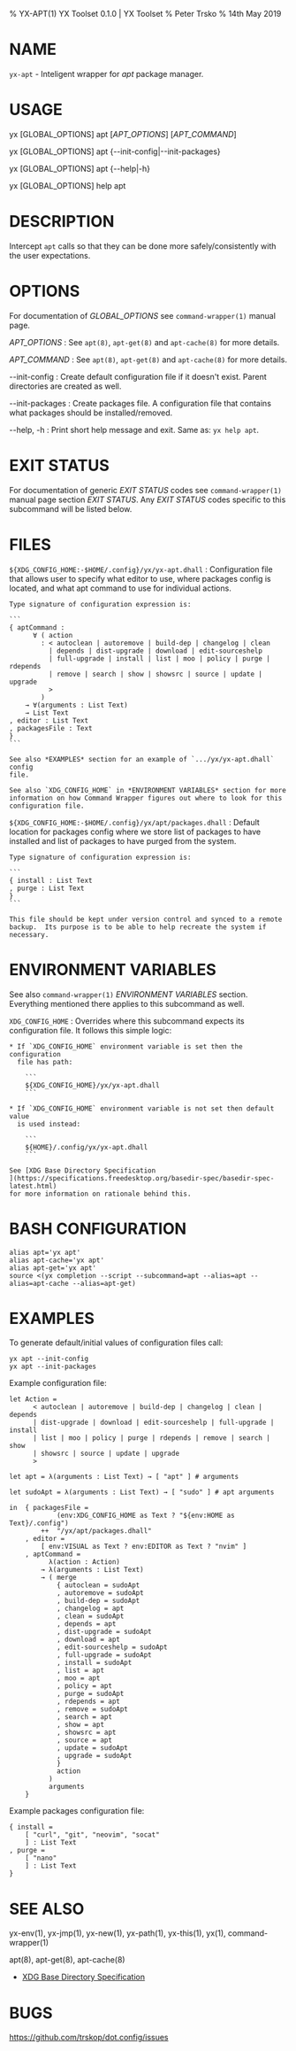 % YX-APT(1) YX Toolset 0.1.0 | YX Toolset
% Peter Trsko
% 14th May 2019


# NAME

`yx-apt` - Inteligent wrapper for *apt* package manager.


# USAGE

yx \[GLOBAL\_OPTIONS] apt \[*APT_OPTIONS*] \[*APT_COMMAND*]

yx \[GLOBAL\_OPTIONS] apt {\--init-config|--init-packages}

yx \[GLOBAL\_OPTIONS] apt {\--help|-h}

yx \[GLOBAL\_OPTIONS] help apt


# DESCRIPTION

Intercept `apt` calls so that they can be done more safely/consistently with
the user expectations.


# OPTIONS

For documentation of *GLOBAL_OPTIONS* see `command-wrapper(1)` manual page.

*APT_OPTIONS*
:   See `apt(8)`, `apt-get(8)` and `apt-cache(8)` for more details.

*APT_COMMAND*
:   See `apt(8)`, `apt-get(8)` and `apt-cache(8)` for more details.

\--init-config
:   Create default configuration file if it doesn't exist.  Parent directories
    are created as well.

\--init-packages
:   Create packages file.  A configuration file that contains what packages
    should be installed/removed.

\--help, -h
:   Print short help message and exit.  Same as: `yx help apt`.


# EXIT STATUS

For documentation of generic *EXIT STATUS* codes see `command-wrapper(1)`
manual page section *EXIT STATUS*.  Any *EXIT STATUS* codes specific to this
subcommand will be listed below.


# FILES

`${XDG_CONFIG_HOME:-$HOME/.config}/yx/yx-apt.dhall`
:   Configuration file that allows user to specify what editor to use, where
    packages config is located, and what apt command to use for individual
    actions.

    Type signature of configuration expression is:

    ```
    { aptCommand :
          ∀ ( action
            : < autoclean | autoremove | build-dep | changelog | clean
              | depends | dist-upgrade | download | edit-sourceshelp
              | full-upgrade | install | list | moo | policy | purge | rdepends
              | remove | search | show | showsrc | source | update | upgrade
              >
            )
        → ∀(arguments : List Text)
        → List Text
    , editor : List Text
    , packagesFile : Text
    }
    ```

    See also *EXAMPLES* section for an example of `.../yx/yx-apt.dhall` config
    file.

    See also `XDG_CONFIG_HOME` in *ENVIRONMENT VARIABLES* section for more
    information on how Command Wrapper figures out where to look for this
    configuration file.

`${XDG_CONFIG_HOME:-$HOME/.config}/yx/apt/packages.dhall`
:   Default location for packages config where we store list of packages to
    have installed and list of packages to have purged from the system.

    Type signature of configuration expression is:

    ```
    { install : List Text
    , purge : List Text
    }
    ```

    This file should be kept under version control and synced to a remote
    backup.  Its purpose is to be able to help recreate the system if
    necessary.


# ENVIRONMENT VARIABLES

See also `command-wrapper(1)` *ENVIRONMENT VARIABLES* section.  Everything
mentioned there applies to this subcommand as well.

`XDG_CONFIG_HOME`
:   Overrides where this subcommand expects its configuration file.  It follows
    this simple logic:

    * If `XDG_CONFIG_HOME` environment variable is set then the configuration
      file has path:

        ```
        ${XDG_CONFIG_HOME}/yx/yx-apt.dhall
        ```

    * If `XDG_CONFIG_HOME` environment variable is not set then default value
      is used instead:

        ```
        ${HOME}/.config/yx/yx-apt.dhall
        ```

    See [XDG Base Directory Specification
    ](https://specifications.freedesktop.org/basedir-spec/basedir-spec-latest.html)
    for more information on rationale behind this.


# BASH CONFIGURATION

```
alias apt='yx apt'
alias apt-cache='yx apt'
alias apt-get='yx apt'
source <(yx completion --script --subcommand=apt --alias=apt --alias=apt-cache --alias=apt-get)
```


# EXAMPLES

To generate default/initial values of configuration files call:

```
yx apt --init-config
yx apt --init-packages
```

Example configuration file:

```
let Action =
      < autoclean | autoremove | build-dep | changelog | clean | depends
      | dist-upgrade | download | edit-sourceshelp | full-upgrade | install
      | list | moo | policy | purge | rdepends | remove | search | show
      | showsrc | source | update | upgrade
      >

let apt = λ(arguments : List Text) → [ "apt" ] # arguments

let sudoApt = λ(arguments : List Text) → [ "sudo" ] # apt arguments

in  { packagesFile =
            (env:XDG_CONFIG_HOME as Text ? "${env:HOME as Text}/.config")
        ++  "/yx/apt/packages.dhall"
    , editor =
        [ env:VISUAL as Text ? env:EDITOR as Text ? "nvim" ]
    , aptCommand =
          λ(action : Action)
        → λ(arguments : List Text)
        → ( merge
            { autoclean = sudoApt
            , autoremove = sudoApt
            , build-dep = sudoApt
            , changelog = apt
            , clean = sudoApt
            , depends = apt
            , dist-upgrade = sudoApt
            , download = apt
            , edit-sourceshelp = sudoApt
            , full-upgrade = sudoApt
            , install = sudoApt
            , list = apt
            , moo = apt
            , policy = apt
            , purge = sudoApt
            , rdepends = apt
            , remove = sudoApt
            , search = apt
            , show = apt
            , showsrc = apt
            , source = apt
            , update = sudoApt
            , upgrade = sudoApt
            }
            action
          )
          arguments
    }
```

Example packages configuration file:

```
{ install =
    [ "curl", "git", "neovim", "socat"
    ] : List Text
, purge =
    [ "nano"
    ] : List Text
}
```


# SEE ALSO

yx-env(1), yx-jmp(1), yx-new(1), yx-path(1), yx-this(1), yx(1), command-wrapper(1)

apt(8), apt-get(8), apt-cache(8)

* [XDG Base Directory Specification
  ](https://specifications.freedesktop.org/basedir-spec/basedir-spec-latest.html)


# BUGS

<https://github.com/trskop/dot.config/issues>
